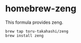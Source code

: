 # homebrew-zeng

This formula provides zeng.

```
brew tap toru-takahashi/zeng
brew install zeng
```

